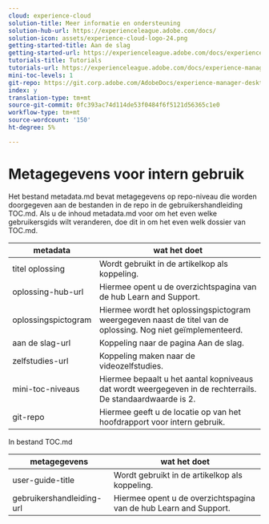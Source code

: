 ```yaml
---
cloud: experience-cloud
solution-title: Meer informatie en ondersteuning
solution-hub-url: https://experienceleague.adobe.com/docs/
solution-icon: assets/experience-cloud-logo-24.png
getting-started-title: Aan de slag
getting-started-url: https://experienceleague.adobe.com/docs/experience-manager-tutorials.html
tutorials-title: Tutorials
tutorials-url: https://experienceleague.adobe.com/docs/experience-manager-tutorials.html
mini-toc-levels: 1
git-repo: https://git.corp.adobe.com/AdobeDocs/experience-manager-desktop-app.nl-NL
index: y
translation-type: tm+mt
source-git-commit: 0fc393ac74d114de53f0484f6f5121d56365c1e0
workflow-type: tm+mt
source-wordcount: '150'
ht-degree: 5%

---
```



# Metagegevens voor intern gebruik

Het bestand metadata.md bevat metagegevens op repo-niveau die worden doorgegeven aan de bestanden in de repo in de gebruikershandleiding TOC.md. Als u de inhoud metadata.md voor om het even welke gebruikersgids wilt veranderen, doe dit in om het even welk dossier van TOC.md.

| metadata | wat het doet |
|--- |--- |
| titel oplossing | Wordt gebruikt in de artikelkop als koppeling. |
| oplossing-hub-url | Hiermee opent u de overzichtspagina van de hub Learn and Support. |
| oplossingspictogram | Hiermee wordt het oplossingspictogram weergegeven naast de titel van de oplossing. Nog niet geïmplementeerd. |
| aan de slag-url | Koppeling naar de pagina Aan de slag. |
| zelfstudies-url | Koppeling maken naar de videozelfstudies. |
| mini-toc-niveaus | Hiermee bepaalt u het aantal kopniveaus dat wordt weergegeven in de rechterrails. De standaardwaarde is 2. |
| git-repo | Hiermee geeft u de locatie op van het hoofdrapport voor intern gebruik. |

In bestand TOC.md

| metagegevens | wat het doet |
|--- |--- |
| user-guide-title | Wordt gebruikt in de artikelkop als koppeling. |
| gebruikershandleiding-url | Hiermee opent u de overzichtspagina van de hub Learn and Support. |
